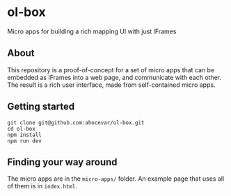 # ol-box

Micro apps for building a rich mapping UI with just IFrames

## About

This repository is a proof-of-concept for a set of micro apps that can be embedded as IFrames into a web page, and communicate with each other. The result is a rich user interface, made from self-contained micro apps.

## Getting started

    git clone git@github.com:ahocevar/ol-box.git
    cd ol-box
    npm install
    npm run dev

## Finding your way around

The micro apps are in the `micro-apps/` folder. An example page that uses all of them is in `index.html`.